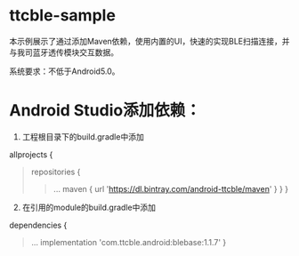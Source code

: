 # ttcble-sample

本示例展示了通过添加Maven依赖，使用内置的UI，快速的实现BLE扫描连接，并与我司蓝牙透传模块交互数据。

系统要求：不低于Android5.0。

# Android Studio添加依赖：

1. 工程根目录下的build.gradle中添加

allprojects {
>repositories {
>>...
>>maven { url 'https://dl.bintray.com/android-ttcble/maven' }
>}
}

2. 在引用的module的build.gradle中添加

dependencies {
>...
>implementation 'com.ttcble.android:blebase:1.1.7'
}
